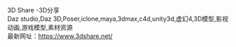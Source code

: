 3D Share -3D分享<br />
Daz studio,Daz 3D,Poser,iclone,maya,3dmax,c4d,unity3d,虚幻4,3D模型,影视动画,游戏模型,素材资源<br />
最新网址：<a href="https://www.3dshare.net/">https://www.3dshare.net/</a>
